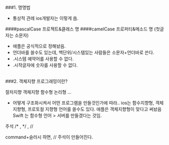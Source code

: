 
###1. 명명법

* 통상적 관례 ios개발자는 이렇게 씀.

####pascalCase 프로젝트&클래스 명 
####camelCase 프로퍼티&메소드 명 (첫글자는 소문자)

* 애플은 공식적으로 정해놨음.
* 언더바를 쓸수도 있는데, 백단위/시스템있는 사람들은 소문자+언더바로 쓴다.
* .시스템 예약어를 사용할 수 없다.
* .시작글자에 숫자를 사용할 수 없다.


<br>
###2. 객체지향 프로그래밍이란?

절차지향
객체지향
함수형
논리형
…


* 어떻게 구조화시켜서 어떤 프로그램을 만들것인가에 따라..
ios는 함수지향형, 객체지향형, 프로토컬 지향형 언어를 쓸수도 있다.
애플은 객체지향형이 맞다고 써놨음
Swift 는 함수형 언어 > 서버를 만들겠다는 것임.


주석
/* , */  , //

command+슬러시 하면, // 주석이 만들어진다.

